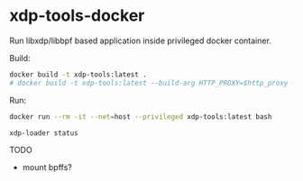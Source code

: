 # xdp-tools-docker

Run libxdp/libbpf based application inside privileged docker container.

Build:

```bash
docker build -t xdp-tools:latest .
# docker build -t xdp-tools:latest --build-arg HTTP_PROXY=$http_proxy --build-arg HTTPS_PROXY=$https_proxy .
```

Run:

```bash
docker run --rm -it --net=host --privileged xdp-tools:latest bash

xdp-loader status
```

TODO

* mount bpffs?
